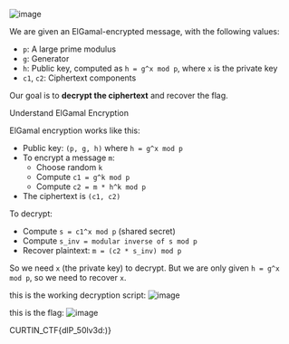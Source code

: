 ![image](https://github.com/user-attachments/assets/66c62696-83cb-4f44-9d1c-ea830a757bfa)

We are given an ElGamal-encrypted message, with the following values:

- `p`: A large prime modulus
- `g`: Generator
- `h`: Public key, computed as `h = g^x mod p`, where `x` is the private key
- `c1`, `c2`: Ciphertext components

Our goal is to **decrypt the ciphertext** and recover the flag.

Understand ElGamal Encryption

ElGamal encryption works like this:

- Public key: `(p, g, h)` where `h = g^x mod p`
- To encrypt a message `m`:
  - Choose random `k`
  - Compute `c1 = g^k mod p`
  - Compute `c2 = m * h^k mod p`
- The ciphertext is `(c1, c2)`

To decrypt:
- Compute `s = c1^x mod p` (shared secret)
- Compute `s_inv = modular inverse of s mod p`
- Recover plaintext: `m = (c2 * s_inv) mod p`

So we need `x` (the private key) to decrypt. But we are only given `h = g^x mod p`, so we need to recover `x`.

this is the working decryption script:
![image](https://github.com/user-attachments/assets/61081186-dada-4c38-9dc8-c3075f675a0d)

this is the flag:
![image](https://github.com/user-attachments/assets/59ec03ff-648e-4029-812d-a13a3ef188fb)

CURTIN_CTF{dlP_50lv3d:)}

